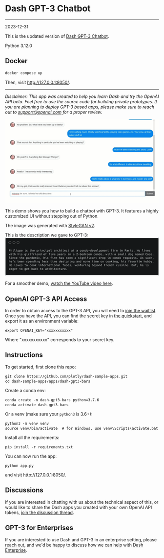 # Dash GPT-3 Chatbot

---

2023-12-31

This is the updated version of [Dash GPT-3 Chatbot](<https://github.com/plotly/dash-sample-apps/tree/main/apps/dash-gpt3-chatbot>).

Python 3.12.0

## Docker

```bash
docker compose up
```

Then, visit <http://127.0.0.1:8050/>.

---

*Disclaimer: This app was created to help you learn Dash and try the OpenAI API beta. Feel free to use the source code for building private prototypes. If you are planning to deploy GPT-3 based apps, please make sure to reach out to support@openai.com for a proper review.*

![demo](images/demo.gif)

This demo shows you how to build a chatbot with GPT-3. It features a highly customized UI without stepping out of Python.

The image was generated with [StyleGAN v2](http://thispersondoesnotexist.com).

This is the description we gave to GPT-3:
![snippet](images/snippet.png)


For a smoother demo, [watch the YouTube video here](https://youtu.be/V-M5SVta2uw).

## OpenAI GPT-3 API Access

In order to obtain access to the GPT-3 API, you will need to [join the waitlist](https://beta.openai.com/). Once you have the API,  you can find the secret key in [the quickstart](https://beta.openai.com/developer-quickstart), and export it as an environment variable:
```
export OPENAI_KEY="xxxxxxxxxxx"
```
Where "xxxxxxxxxxx" corresponds to your secret key.

## Instructions

To get started, first clone this repo:
```
git clone https://github.com/plotly/dash-sample-apps.git
cd dash-sample-apps/apps/dash-gpt3-bars
```

Create a conda env:
```
conda create -n dash-gpt3-bars python=3.7.6
conda activate dash-gpt3-bars
```

Or a venv (make sure your `python3` is 3.6+):
```
python3 -m venv venv
source venv/bin/activate  # for Windows, use venv\Scripts\activate.bat
```

Install all the requirements:

```
pip install -r requirements.txt
```

You can now run the app:
```
python app.py
```

and visit http://127.0.0.1:8050/.


## Discussions

If you are interested in chatting with us about the technical aspect of this, or would like to share the Dash apps you created with your own OpenAI API tokens, [join the discussion thread](https://community.plotly.com/t/automatically-generate-plotly-charts-using-gpt-3/42826).


## GPT-3 for Enterprises

If you are interested to use Dash and GPT-3 in an enterprise setting, please [reach out](https://plotly.com/contact-us/), and we'd be happy to discuss how we can help with [Dash Enterprise](https://plotly.com/dash/).

